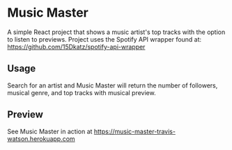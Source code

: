 # Music Master

A simple React project that shows a music artist's top tracks with the option to listen to previews. Project uses the Spotify API wrapper found at: https://github.com/15Dkatz/spotify-api-wrapper

## Usage

Search for an artist and Music Master will return the number of followers, musical genre, and top tracks with musical preview. 

## Preview

See Music Master in action at https://music-master-travis-watson.herokuapp.com
